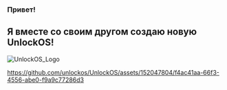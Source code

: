 ### Привет!

## Я вместе со своим другом создаю новую UnlockOS!
![UnlockOS_Logo](https://github.com/unlockos/UnlockOS/assets/152047804/2d94c4c4-2318-4f61-bd0e-a628dd50c8d5)

https://github.com/unlockos/UnlockOS/assets/152047804/f4ac41aa-66f3-4556-abe0-f9a9c77286d3



